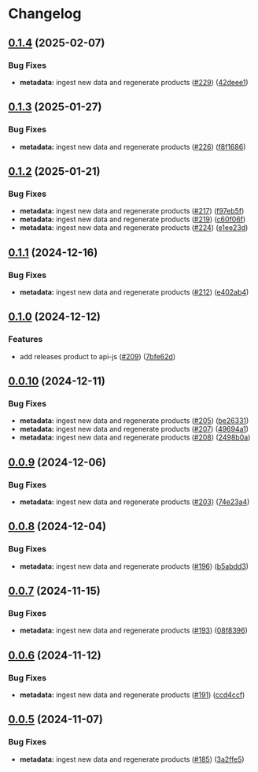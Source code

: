 # Changelog

## [0.1.4](https://github.com/launchdarkly/sdk-meta/compare/api-js/v0.1.3...api-js/v0.1.4) (2025-02-07)


### Bug Fixes

* **metadata:** ingest new data and regenerate products ([#229](https://github.com/launchdarkly/sdk-meta/issues/229)) ([42deee1](https://github.com/launchdarkly/sdk-meta/commit/42deee1d8d0094cda98a9306a66c5938072a2737))

## [0.1.3](https://github.com/launchdarkly/sdk-meta/compare/api-js/v0.1.2...api-js/v0.1.3) (2025-01-27)


### Bug Fixes

* **metadata:** ingest new data and regenerate products ([#226](https://github.com/launchdarkly/sdk-meta/issues/226)) ([f8f1686](https://github.com/launchdarkly/sdk-meta/commit/f8f1686f822c823ea75bddd1fc1327f1e98619fc))

## [0.1.2](https://github.com/launchdarkly/sdk-meta/compare/api-js/v0.1.1...api-js/v0.1.2) (2025-01-21)


### Bug Fixes

* **metadata:** ingest new data and regenerate products ([#217](https://github.com/launchdarkly/sdk-meta/issues/217)) ([f97eb5f](https://github.com/launchdarkly/sdk-meta/commit/f97eb5f08ef377c3a16603cbdd068715777222e4))
* **metadata:** ingest new data and regenerate products ([#219](https://github.com/launchdarkly/sdk-meta/issues/219)) ([c60f06f](https://github.com/launchdarkly/sdk-meta/commit/c60f06fcb981f647149bf26a3f6d42b24660dca7))
* **metadata:** ingest new data and regenerate products ([#224](https://github.com/launchdarkly/sdk-meta/issues/224)) ([e1ee23d](https://github.com/launchdarkly/sdk-meta/commit/e1ee23dcc05e5cf9e931fc6bb824eef6673dc3a5))

## [0.1.1](https://github.com/launchdarkly/sdk-meta/compare/api-js/v0.1.0...api-js/v0.1.1) (2024-12-16)


### Bug Fixes

* **metadata:** ingest new data and regenerate products ([#212](https://github.com/launchdarkly/sdk-meta/issues/212)) ([e402ab4](https://github.com/launchdarkly/sdk-meta/commit/e402ab4fc70c6defadca9d0ac50d9b633ca9e4d7))

## [0.1.0](https://github.com/launchdarkly/sdk-meta/compare/api-js/v0.0.10...api-js/v0.1.0) (2024-12-12)


### Features

* add releases product to api-js ([#209](https://github.com/launchdarkly/sdk-meta/issues/209)) ([7bfe62d](https://github.com/launchdarkly/sdk-meta/commit/7bfe62ddd7f7926a7616a4915a4e4d87c1938e12))

## [0.0.10](https://github.com/launchdarkly/sdk-meta/compare/api-js/v0.0.9...api-js/v0.0.10) (2024-12-11)


### Bug Fixes

* **metadata:** ingest new data and regenerate products ([#205](https://github.com/launchdarkly/sdk-meta/issues/205)) ([be26331](https://github.com/launchdarkly/sdk-meta/commit/be263310ed594e9d1f346a0c77d7e4881bf10869))
* **metadata:** ingest new data and regenerate products ([#207](https://github.com/launchdarkly/sdk-meta/issues/207)) ([49694a1](https://github.com/launchdarkly/sdk-meta/commit/49694a19fb51a9621820da47ccf28017620c23d9))
* **metadata:** ingest new data and regenerate products ([#208](https://github.com/launchdarkly/sdk-meta/issues/208)) ([2498b0a](https://github.com/launchdarkly/sdk-meta/commit/2498b0adf584f2ea14c286a0318d629364b1ec2f))

## [0.0.9](https://github.com/launchdarkly/sdk-meta/compare/api-js/v0.0.8...api-js/v0.0.9) (2024-12-06)


### Bug Fixes

* **metadata:** ingest new data and regenerate products ([#203](https://github.com/launchdarkly/sdk-meta/issues/203)) ([74e23a4](https://github.com/launchdarkly/sdk-meta/commit/74e23a4a0346a2b3ef55639c298c16a68babdde8))

## [0.0.8](https://github.com/launchdarkly/sdk-meta/compare/api-js/v0.0.7...api-js/v0.0.8) (2024-12-04)


### Bug Fixes

* **metadata:** ingest new data and regenerate products ([#196](https://github.com/launchdarkly/sdk-meta/issues/196)) ([b5abdd3](https://github.com/launchdarkly/sdk-meta/commit/b5abdd3788dc757d5e473e351abd2c7f4b4f01b5))

## [0.0.7](https://github.com/launchdarkly/sdk-meta/compare/api-js/v0.0.6...api-js/v0.0.7) (2024-11-15)


### Bug Fixes

* **metadata:** ingest new data and regenerate products ([#193](https://github.com/launchdarkly/sdk-meta/issues/193)) ([08f8396](https://github.com/launchdarkly/sdk-meta/commit/08f8396fb114fcdaf0415f5b9b9f5db09c070a5f))

## [0.0.6](https://github.com/launchdarkly/sdk-meta/compare/api-js/v0.0.5...api-js/v0.0.6) (2024-11-12)


### Bug Fixes

* **metadata:** ingest new data and regenerate products ([#191](https://github.com/launchdarkly/sdk-meta/issues/191)) ([ccd4ccf](https://github.com/launchdarkly/sdk-meta/commit/ccd4ccf1c6108e3d0f0d9d0375f671f234d6f6b8))

## [0.0.5](https://github.com/launchdarkly/sdk-meta/compare/api-js-v0.0.4...api-js/v0.0.5) (2024-11-07)


### Bug Fixes

* **metadata:** ingest new data and regenerate products ([#185](https://github.com/launchdarkly/sdk-meta/issues/185)) ([3a2ffe5](https://github.com/launchdarkly/sdk-meta/commit/3a2ffe52c28265353560835f9749e6961c031b9f))
